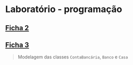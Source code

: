 # Laboratório - programação

## [Ficha 2](https://github.com/Li-hub-san/laboratorio-programacao/tree/main/src/ficha2)

## [Ficha 3](https://github.com/Li-hub-san/laboratorio-programacao/tree/main/src/ficha3)
>Modelagem das classes `ContaBancária`, `Banco` e `Casa`
